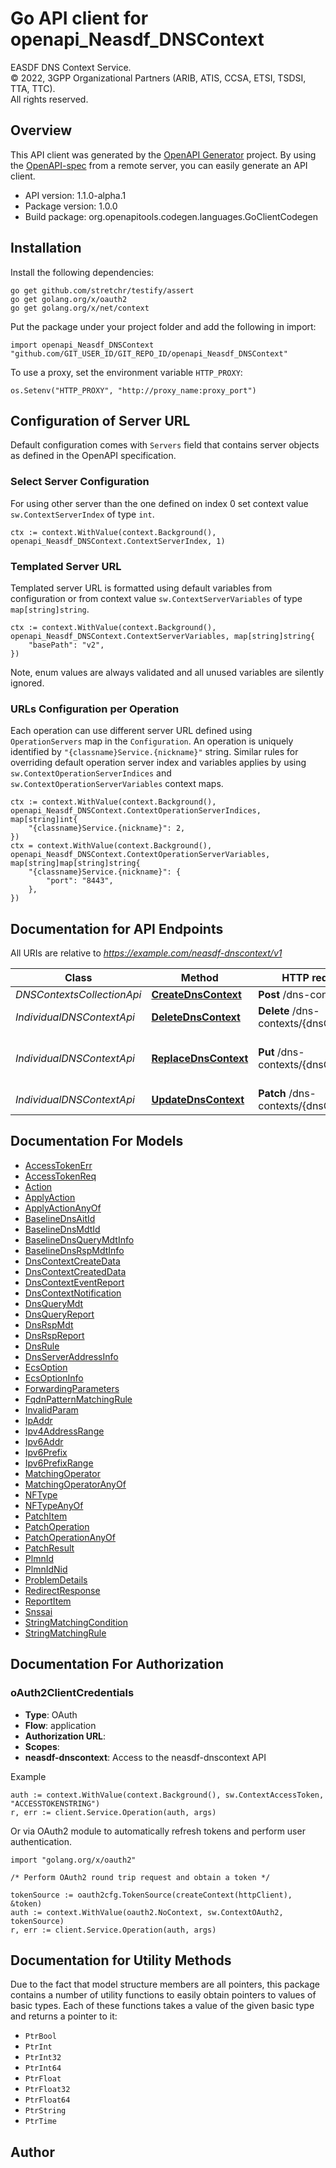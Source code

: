 # Go API client for openapi_Neasdf_DNSContext

EASDF DNS Context Service.  
© 2022, 3GPP Organizational Partners (ARIB, ATIS, CCSA, ETSI, TSDSI, TTA, TTC).  
All rights reserved.


## Overview
This API client was generated by the [OpenAPI Generator](https://openapi-generator.tech) project.  By using the [OpenAPI-spec](https://www.openapis.org/) from a remote server, you can easily generate an API client.

- API version: 1.1.0-alpha.1
- Package version: 1.0.0
- Build package: org.openapitools.codegen.languages.GoClientCodegen

## Installation

Install the following dependencies:

```shell
go get github.com/stretchr/testify/assert
go get golang.org/x/oauth2
go get golang.org/x/net/context
```

Put the package under your project folder and add the following in import:

```golang
import openapi_Neasdf_DNSContext "github.com/GIT_USER_ID/GIT_REPO_ID/openapi_Neasdf_DNSContext"
```

To use a proxy, set the environment variable `HTTP_PROXY`:

```golang
os.Setenv("HTTP_PROXY", "http://proxy_name:proxy_port")
```

## Configuration of Server URL

Default configuration comes with `Servers` field that contains server objects as defined in the OpenAPI specification.

### Select Server Configuration

For using other server than the one defined on index 0 set context value `sw.ContextServerIndex` of type `int`.

```golang
ctx := context.WithValue(context.Background(), openapi_Neasdf_DNSContext.ContextServerIndex, 1)
```

### Templated Server URL

Templated server URL is formatted using default variables from configuration or from context value `sw.ContextServerVariables` of type `map[string]string`.

```golang
ctx := context.WithValue(context.Background(), openapi_Neasdf_DNSContext.ContextServerVariables, map[string]string{
	"basePath": "v2",
})
```

Note, enum values are always validated and all unused variables are silently ignored.

### URLs Configuration per Operation

Each operation can use different server URL defined using `OperationServers` map in the `Configuration`.
An operation is uniquely identified by `"{classname}Service.{nickname}"` string.
Similar rules for overriding default operation server index and variables applies by using `sw.ContextOperationServerIndices` and `sw.ContextOperationServerVariables` context maps.

```golang
ctx := context.WithValue(context.Background(), openapi_Neasdf_DNSContext.ContextOperationServerIndices, map[string]int{
	"{classname}Service.{nickname}": 2,
})
ctx = context.WithValue(context.Background(), openapi_Neasdf_DNSContext.ContextOperationServerVariables, map[string]map[string]string{
	"{classname}Service.{nickname}": {
		"port": "8443",
	},
})
```

## Documentation for API Endpoints

All URIs are relative to *https://example.com/neasdf-dnscontext/v1*

Class | Method | HTTP request | Description
------------ | ------------- | ------------- | -------------
*DNSContextsCollectionApi* | [**CreateDnsContext**](docs/DNSContextsCollectionApi.md#creatednscontext) | **Post** /dns-contexts | Create
*IndividualDNSContextApi* | [**DeleteDnsContext**](docs/IndividualDNSContextApi.md#deletednscontext) | **Delete** /dns-contexts/{dnsContextId} | Delete the DNS Context
*IndividualDNSContextApi* | [**ReplaceDnsContext**](docs/IndividualDNSContextApi.md#replacednscontext) | **Put** /dns-contexts/{dnsContextId} | Updates the DNS context (complete replacement)
*IndividualDNSContextApi* | [**UpdateDnsContext**](docs/IndividualDNSContextApi.md#updatednscontext) | **Patch** /dns-contexts/{dnsContextId} | Updates the DNS context


## Documentation For Models

 - [AccessTokenErr](docs/AccessTokenErr.md)
 - [AccessTokenReq](docs/AccessTokenReq.md)
 - [Action](docs/Action.md)
 - [ApplyAction](docs/ApplyAction.md)
 - [ApplyActionAnyOf](docs/ApplyActionAnyOf.md)
 - [BaselineDnsAitId](docs/BaselineDnsAitId.md)
 - [BaselineDnsMdtId](docs/BaselineDnsMdtId.md)
 - [BaselineDnsQueryMdtInfo](docs/BaselineDnsQueryMdtInfo.md)
 - [BaselineDnsRspMdtInfo](docs/BaselineDnsRspMdtInfo.md)
 - [DnsContextCreateData](docs/DnsContextCreateData.md)
 - [DnsContextCreatedData](docs/DnsContextCreatedData.md)
 - [DnsContextEventReport](docs/DnsContextEventReport.md)
 - [DnsContextNotification](docs/DnsContextNotification.md)
 - [DnsQueryMdt](docs/DnsQueryMdt.md)
 - [DnsQueryReport](docs/DnsQueryReport.md)
 - [DnsRspMdt](docs/DnsRspMdt.md)
 - [DnsRspReport](docs/DnsRspReport.md)
 - [DnsRule](docs/DnsRule.md)
 - [DnsServerAddressInfo](docs/DnsServerAddressInfo.md)
 - [EcsOption](docs/EcsOption.md)
 - [EcsOptionInfo](docs/EcsOptionInfo.md)
 - [ForwardingParameters](docs/ForwardingParameters.md)
 - [FqdnPatternMatchingRule](docs/FqdnPatternMatchingRule.md)
 - [InvalidParam](docs/InvalidParam.md)
 - [IpAddr](docs/IpAddr.md)
 - [Ipv4AddressRange](docs/Ipv4AddressRange.md)
 - [Ipv6Addr](docs/Ipv6Addr.md)
 - [Ipv6Prefix](docs/Ipv6Prefix.md)
 - [Ipv6PrefixRange](docs/Ipv6PrefixRange.md)
 - [MatchingOperator](docs/MatchingOperator.md)
 - [MatchingOperatorAnyOf](docs/MatchingOperatorAnyOf.md)
 - [NFType](docs/NFType.md)
 - [NFTypeAnyOf](docs/NFTypeAnyOf.md)
 - [PatchItem](docs/PatchItem.md)
 - [PatchOperation](docs/PatchOperation.md)
 - [PatchOperationAnyOf](docs/PatchOperationAnyOf.md)
 - [PatchResult](docs/PatchResult.md)
 - [PlmnId](docs/PlmnId.md)
 - [PlmnIdNid](docs/PlmnIdNid.md)
 - [ProblemDetails](docs/ProblemDetails.md)
 - [RedirectResponse](docs/RedirectResponse.md)
 - [ReportItem](docs/ReportItem.md)
 - [Snssai](docs/Snssai.md)
 - [StringMatchingCondition](docs/StringMatchingCondition.md)
 - [StringMatchingRule](docs/StringMatchingRule.md)


## Documentation For Authorization



### oAuth2ClientCredentials


- **Type**: OAuth
- **Flow**: application
- **Authorization URL**: 
- **Scopes**: 
 - **neasdf-dnscontext**: Access to the neasdf-dnscontext API

Example

```golang
auth := context.WithValue(context.Background(), sw.ContextAccessToken, "ACCESSTOKENSTRING")
r, err := client.Service.Operation(auth, args)
```

Or via OAuth2 module to automatically refresh tokens and perform user authentication.

```golang
import "golang.org/x/oauth2"

/* Perform OAuth2 round trip request and obtain a token */

tokenSource := oauth2cfg.TokenSource(createContext(httpClient), &token)
auth := context.WithValue(oauth2.NoContext, sw.ContextOAuth2, tokenSource)
r, err := client.Service.Operation(auth, args)
```


## Documentation for Utility Methods

Due to the fact that model structure members are all pointers, this package contains
a number of utility functions to easily obtain pointers to values of basic types.
Each of these functions takes a value of the given basic type and returns a pointer to it:

* `PtrBool`
* `PtrInt`
* `PtrInt32`
* `PtrInt64`
* `PtrFloat`
* `PtrFloat32`
* `PtrFloat64`
* `PtrString`
* `PtrTime`

## Author



